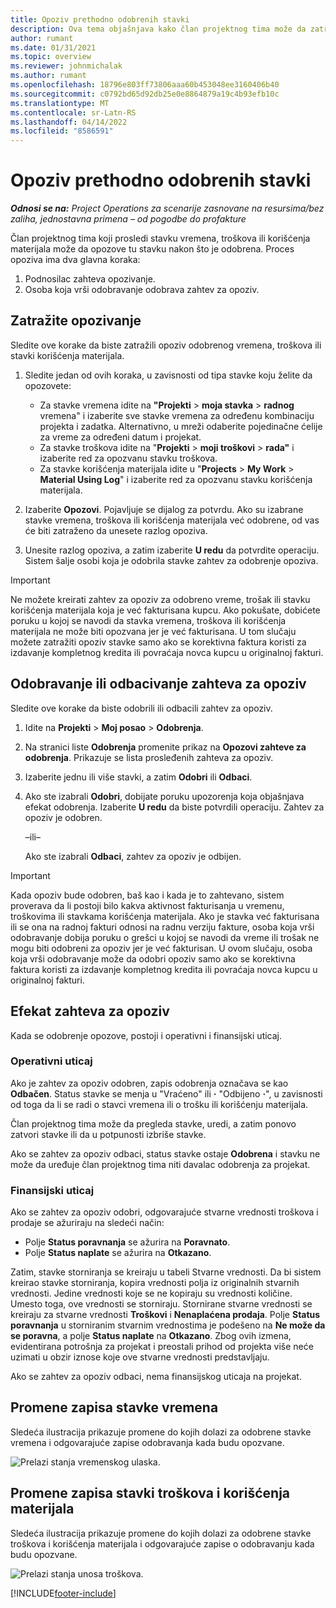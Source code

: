 ```yaml
---
title: Opoziv prethodno odobrenih stavki
description: Ova tema objašnjava kako član projektnog tima može da zatraži opoziv prethodno prosleđenog i odobrenog vremena, troškova i zapisa o korišćenju materijala i kako menadžer projekta može da odobri ili odbije zahteve za opoziv.
author: rumant
ms.date: 01/31/2021
ms.topic: overview
ms.reviewer: johnmichalak
ms.author: rumant
ms.openlocfilehash: 18796e803ff73806aaa60b453048ee3160406b40
ms.sourcegitcommit: c0792bd65d92db25e0e8864879a19c4b93efb10c
ms.translationtype: MT
ms.contentlocale: sr-Latn-RS
ms.lasthandoff: 04/14/2022
ms.locfileid: "8586591"
---
```

# <a name="recall-previously-approved-entries"></a>Opoziv prethodno odobrenih stavki

_**Odnosi se na:** Project Operations za scenarije zasnovane na resursima/bez zaliha, jednostavna primena – od pogodbe do profakture_

Član projektnog tima koji prosledi stavku vremena, troškova ili korišćenja materijala može da opozove tu stavku nakon što je odobrena. Proces opoziva ima dva glavna koraka:

1. Podnosilac zahteva opozivanje.
2. Osoba koja vrši odobravanje odobrava zahtev za opoziv.

## <a name="request-a-recall"></a>Zatražite opozivanje

Sledite ove korake da biste zatražili opoziv odobrenog vremena, troškova ili stavki korišćenja materijala.

1. Sledite jedan od ovih koraka, u zavisnosti od tipa stavke koju želite da opozovete:

    - Za stavke vremena idite na **"Projekti** \> **moja stavka** \> **radnog** vremena" i izaberite sve stavke vremena za određenu kombinaciju projekta i zadatka. Alternativno, u mreži odaberite pojedinačne ćelije za vreme za određeni datum i projekat.
    - Za stavke troškova idite na "**Projekti** \> **moji troškovi** \> **rada"** i izaberite red za opozvanu stavku troškova.
    - Za stavke korišćenja materijala idite u "**Projects** \> **My Work** \> **Material Using Log**" i izaberite red za opozvanu stavku korišćenja materijala.

2. Izaberite **Opozovi**. Pojavljuje se dijalog za potvrdu. Ako su izabrane stavke vremena, troškova ili korišćenja materijala već odobrene, od vas će biti zatraženo da unesete razlog opoziva.
3. Unesite razlog opoziva, a zatim izaberite **U redu** da potvrdite operaciju. Sistem šalje osobi koja je odobrila stavke zahtev za odobrenje opoziva.

> [!IMPORTANT]
> Ne možete kreirati zahtev za opoziv za odobreno vreme, trošak ili stavku korišćenja materijala koja je već fakturisana kupcu. Ako pokušate, dobićete poruku u kojoj se navodi da stavka vremena, troškova ili korišćenja materijala ne može biti opozvana jer je već fakturisana. U tom slučaju možete zatražiti opoziv stavke samo ako se korektivna faktura koristi za izdavanje kompletnog kredita ili povraćaja novca kupcu u originalnoj fakturi.

## <a name="approve-or-reject-a-recall-request"></a>Odobravanje ili odbacivanje zahteva za opoziv

Sledite ove korake da biste odobrili ili odbacili zahtev za opoziv.

1. Idite na **Projekti** \> **Moj posao** \> **Odobrenja**.
2. Na stranici liste **Odobrenja** promenite prikaz na **Opozovi zahteve za odobrenja**. Prikazuje se lista prosleđenih zahteva za opoziv.
3. Izaberite jednu ili više stavki, a zatim **Odobri** ili **Odbaci**.
4. Ako ste izabrali **Odobri**, dobijate poruku upozorenja koja objašnjava efekat odobrenja. Izaberite **U redu** da biste potvrdili operaciju. Zahtev za opoziv je odobren.

    –ili–

    Ako ste izabrali **Odbaci**, zahtev za opoziv je odbijen.

> [!IMPORTANT]
> Kada opoziv bude odobren, baš kao i kada je to zahtevano, sistem proverava da li postoji bilo kakva aktivnost fakturisanja u vremenu, troškovima ili stavkama korišćenja materijala. Ako je stavka već fakturisana ili se ona na radnoj fakturi odnosi na radnu verziju fakture, osoba koja vrši odobravanje dobija poruku o grešci u kojoj se navodi da vreme ili trošak ne mogu biti odobreni za opoziv jer je već fakturisan. U ovom slučaju, osoba koja vrši odobravanje može da odobri opoziv samo ako se korektivna faktura koristi za izdavanje kompletnog kredita ili povraćaja novca kupcu u originalnoj fakturi.

## <a name="impact-of-a-recall-request"></a>Efekat zahteva za opoziv

Kada se odobrenje opozove, postoji i operativni i finansijski uticaj.

### <a name="operational-impact"></a>Operativni uticaj

Ako je zahtev za opoziv odobren, zapis odobrenja označava se kao **Odbačen**. Status stavke se menja u "Vraćeno" ili **·** "Odbijeno **·**", u zavisnosti od toga da li se radi o stavci vremena ili o trošku ili korišćenju materijala.

Član projektnog tima može da pregleda stavke, uredi, a zatim ponovo zatvori stavke ili da u potpunosti izbriše stavke.

Ako se zahtev za opoziv odbaci, status stavke ostaje **Odobrena** i stavku ne može da uređuje član projektnog tima niti davalac odobrenja za projekat.

### <a name="financial-impact"></a>Finansijski uticaj

Ako se zahtev za opoziv odobri, odgovarajuće stvarne vrednosti troškova i prodaje se ažuriraju na sledeći način:

- Polje **Status poravnanja** se ažurira na **Poravnato**.
- Polje **Status naplate** se ažurira na **Otkazano**.

Zatim, stavke storniranja se kreiraju u tabeli Stvarne vrednosti. Da bi sistem kreirao stavke storniranja, kopira vrednosti polja iz originalnih stvarnih vrednosti. Jedine vrednosti koje se ne kopiraju su vrednosti količine. Umesto toga, ove vrednosti se storniraju. Stornirane stvarne vrednosti se kreiraju za stvarne vrednosti **Troškovi** i **Nenaplaćena prodaja**. Polje **Status poravnanja** u storniranim stvarnim vrednostima je podešeno na **Ne može da se poravna**, a polje **Status naplate** na **Otkazano**. Zbog ovih izmena, evidentirana potrošnja za projekat i preostali prihod od projekta više neće uzimati u obzir iznose koje ove stvarne vrednosti predstavljaju.

Ako se zahtev za opoziv odbaci, nema finansijskog uticaja na projekat.

## <a name="changes-to-time-entry-records"></a>Promene zapisa stavke vremena

Sledeća ilustracija prikazuje promene do kojih dolazi za odobrene stavke vremena i odgovarajuće zapise odobravanja kada budu opozvane.

![Prelazi stanja vremenskog ulaska.](media/TimeEntryStateTransitions.png)

## <a name="changes-to-expense-and-material-usage-entry-records"></a>Promene zapisa stavki troškova i korišćenja materijala

Sledeća ilustracija prikazuje promene do kojih dolazi za odobrene stavke troškova i korišćenja materijala i odgovarajuće zapise o odobravanju kada budu opozvane.

![Prelazi stanja unosa troškova.](media/ExpenseEntryStateTransitions.png)

[!INCLUDE[footer-include](../includes/footer-banner.md)]
